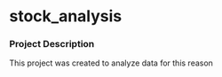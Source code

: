 # stock_analysis

### Project Description

This project was created to analyze data for this reason
